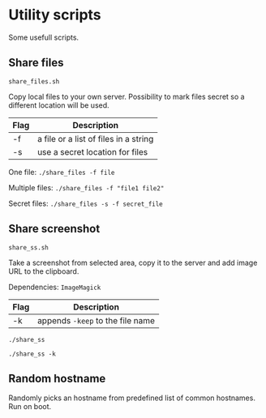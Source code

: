 # Utility scripts

Some usefull scripts.

## Share files

`share_files.sh`

Copy local files to your own server. Possibility to mark files secret so a
different location will be used.

| Flag | Description                           |
| ---- | ------------------------------------- |
| -f   | a file or a list of files in a string |
| -s   | use a secret location for files       |

One file:
`./share_files -f file`

Multiple files:
`./share_files -f "file1 file2"`

Secret files:
`./share_files -s -f secret_file`


## Share screenshot

`share_ss.sh`

Take a screenshot from selected area, copy it to the server and add image URL
to the clipboard.

Dependencies: `ImageMagick`

| Flag | Description                     |
| ---- | ------------------------------- |
| -k   | appends `-keep` to the file name|

`./share_ss`

`./share_ss -k`


## Random hostname

Randomly picks an hostname from predefined list of common hostnames. Run on
boot.
